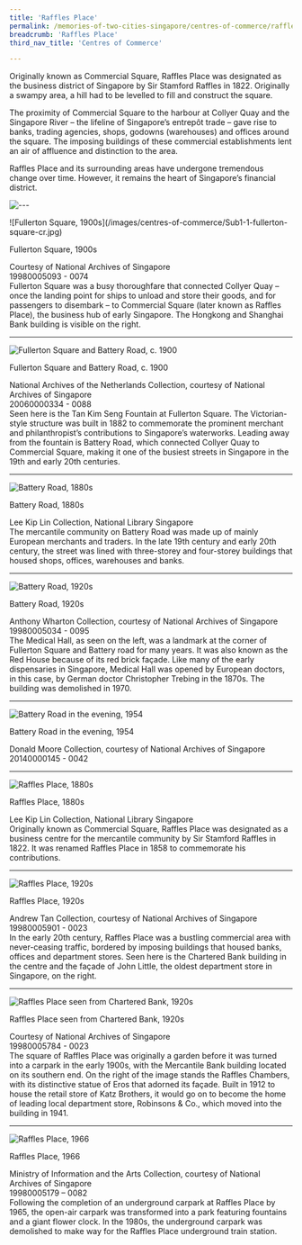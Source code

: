```yaml
---
title: 'Raffles Place'
permalink: /memories-of-two-cities-singapore/centres-of-commerce/raffles-place/
breadcrumb: 'Raffles Place'
third_nav_title: 'Centres of Commerce'

---
```


Originally known as Commercial Square, Raffles Place was designated as the business district of Singapore by Sir Stamford Raffles in 1822. Originally a swampy area, a hill had to be levelled to fill and construct the square.

The proximity of Commercial Square to the harbour at Collyer Quay and the Singapore River – the lifeline of Singapore’s entrepôt trade – gave rise to banks, trading agencies, shops, godowns (warehouses) and offices around the square. The imposing buildings of these commercial establishments lent an air of affluence and distinction to the area.

Raffles Place and its surrounding areas have undergone tremendous change over time. However, it remains the heart of Singapore’s financial district.

<p></p>

![---](/images/partition.jpg)

<p class="portrait-resize" markdown="1">
![Fullerton Square, 1900s](/images/centres-of-commerce/Sub1-1-fullerton-square-cr.jpg)
</p>
<div class="custom-caption">
<div><p>Fullerton Square, 1900s</p></div>
<div>Courtesy of National Archives of Singapore</div>
<div>19980005093 - 0074</div>
</div>
Fullerton Square was a busy thoroughfare that connected Collyer Quay – once the landing point for ships to unload and store their goods, and for passengers to disembark – to Commercial Square (later known as Raffles Place), the business hub of early Singapore. The Hongkong and Shanghai Bank building is visible on the right.
<p></p>
<p></p>
<hr>

![Fullerton Square and Battery Road, c. 1900](/images/centres-of-commerce/Sub1-2-fullerton-square-and-battery-road-rz.jpg)
<div class="custom-caption">
<div><p>Fullerton Square and Battery Road, c. 1900</p></div>
<div>National Archives of the Netherlands Collection, courtesy of National Archives of Singapore</div>
<div>20060000334 - 0088</div>
</div>
Seen here is the Tan Kim Seng Fountain at Fullerton Square. The Victorian-style structure was built in 1882 to commemorate the prominent merchant and philanthropist’s contributions to Singapore’s waterworks. Leading away from the fountain is Battery Road, which connected Collyer Quay to Commercial Square, making it one of the busiest streets in Singapore in the 19th and early 20th centuries.
<p></p>
<p></p>
<hr>

![Battery Road, 1880s](/images/centres-of-commerce/Sub1-3-battery-road.jpg)
<div class="custom-caption">
<div><p>Battery Road, 1880s</p></div>
<div>Lee Kip Lin Collection, National Library Singapore</div>
</div>
The mercantile community on Battery Road was made up of mainly European merchants and traders. In the late 19th century and early 20th century, the street was lined with three-storey and four-storey buildings that housed shops, offices, warehouses and banks.
<p></p>
<p></p>
<hr>

![Battery Road, 1920s](/images/centres-of-commerce/Sub1-4-battery-road.jpg)
<div class="custom-caption">
<div><p>Battery Road, 1920s</p></div>
<div>Anthony Wharton Collection, courtesy of National Archives of Singapore </div>
<div>19980005034 - 0095</div>
</div>
The Medical Hall, as seen on the left, was a landmark at the corner of Fullerton Square and Battery road for many years. It was also known as the Red House because of its red brick façade. Like many of the early dispensaries in Singapore, Medical Hall was opened by
European doctors, in this case, by German doctor Christopher Trebing in the 1870s. The building was demolished in 1970.
<p></p>
<p></p>
<hr>

![Battery Road in the evening, 1954](/images/centres-of-commerce/Sub1-5-battery-road-in-the-evening.jpg)
<div class="custom-caption">
<div><p>Battery Road in the evening, 1954</p></div>
<div>Donald Moore Collection, courtesy of National Archives of Singapore</div>
<div>20140000145 - 0042</div>
</div> 
<p></p>
<p></p>
<hr>

![Raffles Place, 1880s](/images/centres-of-commerce/Sub1-6-raffles-place.jpg)
<div class="custom-caption">
<div><p>Raffles Place, 1880s</p></div>
<div>Lee Kip Lin Collection, National Library Singapore</div>
</div>
Originally known as Commercial Square, Raffles Place was designated as a business centre for the mercantile community by Sir Stamford Raffles in 1822. It was renamed Raffles Place in 1858 to commemorate his contributions.
<p></p>
<p></p>
<hr>

![Raffles Place, 1920s](/images/centres-of-commerce/Sub1-7-raffles-place.jpg)
<div class="custom-caption">
<div><p>Raffles Place, 1920s</p></div>
<div>Andrew Tan Collection, courtesy of National Archives of Singapore</div>
<div>19980005901 - 0023</div>
</div>
In the early 20th century, Raffles Place was a bustling commercial area with never-ceasing traffic, bordered by imposing buildings that housed banks, offices and department stores. Seen here is the Chartered Bank building in the centre and the façade of John Little,
the oldest department store in Singapore, on the right.
<p></p>
<p></p>
<hr>

![Raffles Place seen from Chartered Bank, 1920s](/images/centres-of-commerce/Sub1-8-raffles-place-seen-from-the-chartered-bank-cr.jpg)
<div class="custom-caption">
<div><p>Raffles Place seen from Chartered Bank, 1920s</p></div>
<div>Courtesy of National Archives of Singapore</div>
<div>19980005784 - 0023</div>
</div>
The square of Raffles Place was originally a garden before it was turned into a carpark in the early 1900s, with the Mercantile Bank building located on its southern end. On the right of the image stands the Raffles Chambers, with its distinctive statue of Eros that adorned its façade. Built in 1912 to house the retail store of Katz Brothers, it would go on to become the home of leading local department store, Robinsons &amp; Co., which moved into the building in 1941.  
<p></p>
<p></p>
<hr>

![Raffles Place, 1966](/images/centres-of-commerce/Sub1-9-raffles-place-1966-rz.jpg)
<div class="custom-caption">
<div><p>Raffles Place, 1966</p></div>
<div>Ministry of Information and the Arts Collection, courtesy of National Archives of Singapore</div>
<div>19980005179 – 0082</div>
</div>
Following the completion of an underground carpark at Raffles Place by 1965, the open-air carpark was transformed into a park featuring fountains and a giant flower clock. In the 1980s, the underground carpark was demolished to make way for the Raffles Place underground train station.
<p></p>
<p></p>
